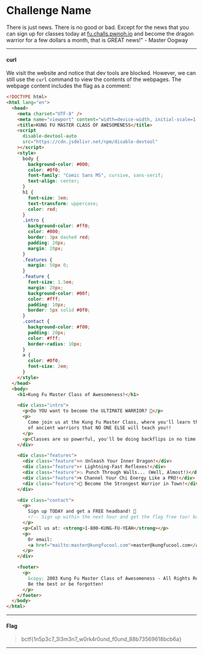 # Challenge Name 
There is just news. There is no good or bad. Except for the news that you can sign up for classes today at [fu.challs.pwnoh.io](https://fu.challs.pwnoh.io) and become the dragon warrior for a few dollars a month, that is GREAT news!" - Master Oogway

---

#### curl

We visit the website and notice that dev tools are blocked. However, we can still use the `curl` command to view the contents of the webpages. The webpage content includes the flag as a comment:

```html
<!DOCTYPE html>
<html lang="en">
  <head>
    <meta charset="UTF-8" />
    <meta name="viewport" content="width=device-width, initial-scale=1.0" />
    <title>KUNG FU MASTER CLASS OF AWESOMENESS</title>
    <script
      disable-devtool-auto
      src="https://cdn.jsdelivr.net/npm/disable-devtool"
    ></script>
    <style>
      body {
        background-color: #000;
        color: #0f0;
        font-family: "Comic Sans MS", cursive, sans-serif;
        text-align: center;
      }
      h1 {
        font-size: 3em;
        text-transform: uppercase;
        color: red;
      }
      .intro {
        background-color: #ff0;
        color: #000;
        border: 3px dashed red;
        padding: 20px;
        margin: 20px;
      }
      .features {
        margin: 50px 0;
      }
      .feature {
        font-size: 1.5em;
        margin: 20px;
        background-color: #00f;
        color: #fff;
        padding: 10px;
        border: 5px solid #0f0;
      }
      .contact {
        background-color: #f00;
        padding: 20px;
        color: #fff;
        border-radius: 10px;
      }
      a {
        color: #0f0;
        font-size: 2em;
      }
    </style>
  </head>
  <body>
    <h1>Kung Fu Master Class of Awesomeness!</h1>

    <div class="intro">
      <p>Do YOU want to become the ULTIMATE WARRIOR? 🐉</p>
      <p>
        Come join us at the Kung Fu Master Class, where you'll learn the SECRETS
        of ancient warriors that NO ONE ELSE will teach you!!
      </p>
      <p>Classes are so powerful, you'll be doing backflips in no time!</p>
    </div>

    <div class="features">
      <div class="feature">🔥 Unleash Your Inner Dragon!</div>
      <div class="feature">⚡ Lightning-Fast Reflexes!</div>
      <div class="feature">💥 Punch Through Walls... (Well, Almost!)</div>
      <div class="feature">🌀 Channel Your Chi Energy Like a PRO!</div>
      <div class="feature">💪 Become the Strongest Warrior in Town!</div>
    </div>

    <div class="contact">
      <p>
        Sign up TODAY and get a FREE headband! 🧢
        <!-- Sign up within the next hour and get the flag free too! bctf{1n5p3c7_3l3m3n7_w0rk4r0und_f0und_88b73569618bcb6a} -->
      </p>
      <p>Call us at: <strong>1-800-KUNG-FU-YEAH</strong></p>
      <p>
        Or email:
        <a href="mailto:master@kungfucool.com">master@kungfucool.com</a>
      </p>
    </div>

    <footer>
      <p>
        &copy; 2003 Kung Fu Master Class of Awesomeness - All Rights Reserved.
        Be the best or be forgotten!
      </p>
    </footer>
  </body>
</html>
```

---

#### Flag
> bctf{1n5p3c7_3l3m3n7_w0rk4r0und_f0und_88b73569618bcb6a}

---